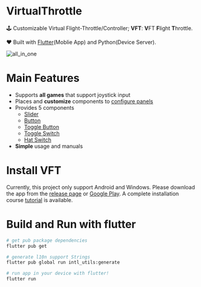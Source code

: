 # VirtualThrottle

🕹 Customizable Virtual Flight-Throttle/Controller; **VFT**: **V**FT **F**light **T**hrottle.

❤️ Built with [Flutter](https://github.com/flutter/flutter)(Moblie App) and Python(Device Server).

![all_in_one](https://user-images.githubusercontent.com/32453112/74083264-58513e00-4aa5-11ea-9a04-3be17603bb64.gif)

# Main Features

- Supports **all games** that support joystick input
- Places and **customize** components to [configure panels](https://github.com/junghyun397/VirtualThrottle/wiki/HELP:-how-to-place-and-modify-components-to-build-panel#eng-help-how-to-place-and-modify-components-to-build-panel)
- Provides 5 components
  - [Slider](https://github.com/junghyun397/VirtualThrottle/wiki/HELP:-how-to-place-and-modify-components-to-build-panel#slider)
  - [Button](https://github.com/junghyun397/VirtualThrottle/wiki/HELP:-how-to-place-and-modify-components-to-build-panel#button)
  - [Toggle Button](https://github.com/junghyun397/VirtualThrottle/wiki/HELP:-how-to-place-and-modify-components-to-build-panel#toggle-button)
  - [Toggle Switch](https://github.com/junghyun397/VirtualThrottle/wiki/HELP:-how-to-place-and-modify-components-to-build-panel#toggle-switch)
  - [Hat Switch](https://github.com/junghyun397/VirtualThrottle/wiki/HELP:-how-to-place-and-modify-components-to-build-panel#hat-switch)
- **Simple** usage and manuals

# Install VFT

Currently, this project only support Android and Windows. Please download the app from the [release page](https://github.com/junghyun397/VirtualThrottle/releases) or [Google Play](http://cloud.do1ph.in). A complete installation course [tutorial](https://github.com/junghyun397/VirtualThrottle/wiki/STEP-BY-STEP:-how-to-install-VFT-Flight-Throttle) is available.

# Build and Run with flutter
```sh
# get pub package dependencies
flutter pub get

# generate l10n support Strings
flutter pub global run intl_utils:generate

# run app in your device with flutter! 
flutter run
```